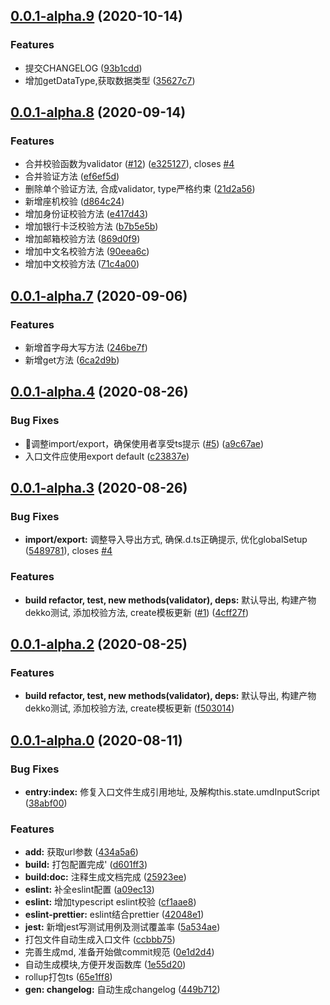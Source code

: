 ## [0.0.1-alpha.9](https://github.com/wont-org/utils/compare/v0.0.1-alpha.8...v0.0.1-alpha.9) (2020-10-14)


### Features

* 提交CHANGELOG ([93b1cdd](https://github.com/wont-org/utils/commit/93b1cddc3abb01c238ebbd7facecf39e995e7a42))
* 增加getDataType,获取数据类型 ([35627c7](https://github.com/wont-org/utils/commit/35627c7228dbe9cb819b327f4c634715ddf57d5c))



## [0.0.1-alpha.8](https://github.com/wont-org/utils/compare/v0.0.1-alpha.7...v0.0.1-alpha.8) (2020-09-14)


### Features

* 合并校验函数为validator ([#12](https://github.com/wont-org/utils/issues/12)) ([e325127](https://github.com/wont-org/utils/commit/e32512713088fcc13d5da6430bb337c2ce2a452f)), closes [#4](https://github.com/wont-org/utils/issues/4)
* 合并验证方法 ([ef6ef5d](https://github.com/wont-org/utils/commit/ef6ef5dfcdeaf2f5a66c45cc8a0575598d5ba40a))
* 删除单个验证方法, 合成validator, type严格约束 ([21d2a56](https://github.com/wont-org/utils/commit/21d2a56fdb500f6b9ded6ae273a77bb5bb1fccab))
* 新增座机校验 ([d864c24](https://github.com/wont-org/utils/commit/d864c248b088957908b38c316ed0be3137a711ab))
* 增加身份证校验方法 ([e417d43](https://github.com/wont-org/utils/commit/e417d43596e2fa8010dbe375b2cb7b8b9232b158))
* 增加银行卡泛校验方法 ([b7b5e5b](https://github.com/wont-org/utils/commit/b7b5e5b43c22e41d1efbf12777c0d9ab43c2e696))
* 增加邮箱校验方法 ([869d0f9](https://github.com/wont-org/utils/commit/869d0f92d4685222f05ddbd68761096e0fee88aa))
* 增加中文名校验方法 ([90eea6c](https://github.com/wont-org/utils/commit/90eea6ce5999756039994d9a493fee3014c440bb))
* 增加中文校验方法 ([71c4a00](https://github.com/wont-org/utils/commit/71c4a00c4e4134d241b80deff4375ba10aec2416))



## [0.0.1-alpha.7](https://github.com/wont-org/utils/compare/v0.0.1-alpha.4...v0.0.1-alpha.7) (2020-09-06)


### Features

* 新增首字母大写方法 ([246be7f](https://github.com/wont-org/utils/commit/246be7f59a990c66443b19bd3c2074dcafd698b7))
* 新增get方法 ([6ca2d9b](https://github.com/wont-org/utils/commit/6ca2d9bcecec9285ffb917c85ade2b44a53d6c4d))



## [0.0.1-alpha.4](https://github.com/wont-org/utils/compare/v0.0.1-alpha.3...v0.0.1-alpha.4) (2020-08-26)


### Bug Fixes

* 调整import/export，确保使用者享受ts提示 ([#5](https://github.com/wont-org/utils/issues/5)) ([a9c67ae](https://github.com/wont-org/utils/commit/a9c67ae1763f54b10fb77103a80bcead7c529f72))
* 入口文件应使用export default ([c23837e](https://github.com/wont-org/utils/commit/c23837e9427aa9523f678774d3e725cb7f121920))



## [0.0.1-alpha.3](https://github.com/wont-org/utils/compare/v0.0.1-alpha.2...v0.0.1-alpha.3) (2020-08-26)


### Bug Fixes

* **import/export:** 调整导入导出方式, 确保.d.ts正确提示, 优化globalSetup ([5489781](https://github.com/wont-org/utils/commit/5489781bb4d1371bbb8172ef9c668ad890a71e24)), closes [#4](https://github.com/wont-org/utils/issues/4)


### Features

* **build refactor, test, new methods(validator), deps:** 默认导出, 构建产物dekko测试, 添加校验方法, create模板更新 ([#1](https://github.com/wont-org/utils/issues/1)) ([4cff27f](https://github.com/wont-org/utils/commit/4cff27feb8458ecbba4647c370305e23afc42657))



## [0.0.1-alpha.2](https://github.com/wont-org/utils/compare/v0.0.1-alpha.0...v0.0.1-alpha.2) (2020-08-25)


### Features

* **build refactor, test, new methods(validator), deps:** 默认导出, 构建产物dekko测试, 添加校验方法, create模板更新 ([f503014](https://github.com/wont-org/utils/commit/f503014636c1c2a7f5d9ea96609c08a5d14dd5a8))



## [0.0.1-alpha.0](https://github.com/wont-org/utils/compare/0e1d2d43a9a5323c08871e5dac96ab37194b4eb9...v0.0.1-alpha.0) (2020-08-11)


### Bug Fixes

* **entry:index:** 修复入口文件生成引用地址, 及解构this.state.umdInputScript ([38abf00](https://github.com/wont-org/utils/commit/38abf00dc08e7d6488e7a03fd3896201aede7806))


### Features

* **add:** 获取url参数 ([434a5a6](https://github.com/wont-org/utils/commit/434a5a626351d4c38d1c65d91551a58b65a16835))
* **build:** 打包配置完成' ([d601ff3](https://github.com/wont-org/utils/commit/d601ff39cc09410913ef3d1ad132eb9436c1d3c4))
* **build:doc:** 注释生成文档完成 ([25923ee](https://github.com/wont-org/utils/commit/25923ee169a5c674f1c8d3a44c967e931295cc03))
* **eslint:** 补全eslint配置 ([a09ec13](https://github.com/wont-org/utils/commit/a09ec13ae8edef4537a175a3026f24a0d8373ab4))
* **eslint:** 增加typescript eslint校验 ([cf1aae8](https://github.com/wont-org/utils/commit/cf1aae8b8991c97febfc1e075273c59a4acdd7b5))
* **eslint-prettier:** eslint结合prettier ([42048e1](https://github.com/wont-org/utils/commit/42048e18a555aca9c7efb9b1e2b3cab7e13e8561))
* **jest:** 新增jest写测试用例及测试覆盖率 ([5a534ae](https://github.com/wont-org/utils/commit/5a534aef89f695bcc103ee3a1b7856f9f8740ac5))
* 打包文件自动生成入口文件 ([ccbbb75](https://github.com/wont-org/utils/commit/ccbbb7593cfbcfe5be85698a2a397c40c0dbd3cc))
* 完善生成md, 准备开始做commit规范 ([0e1d2d4](https://github.com/wont-org/utils/commit/0e1d2d43a9a5323c08871e5dac96ab37194b4eb9))
* 自动生成模块,方便开发函数库 ([1e55d20](https://github.com/wont-org/utils/commit/1e55d20dd8dfdab54736ad12de22288f0025d9fd))
* rollup打包ts ([65e1ff8](https://github.com/wont-org/utils/commit/65e1ff8f4c50caf782dd8cb32c365592a32c2b00))
* **gen: changelog:** 自动生成changelog ([449b712](https://github.com/wont-org/utils/commit/449b712369aaeb526ce66c628bde3736e0d5af2e))



